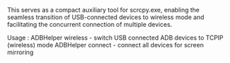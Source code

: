 This serves as a compact auxiliary tool for scrcpy.exe, enabling the seamless transition of USB-connected devices to wireless mode and facilitating the concurrent connection of multiple devices.

Usage :
   ADBHelper wireless  - switch USB connected ADB devices to TCPIP (wireless) mode
   ADBHelper connect   - connect all devices for screen mirroring
